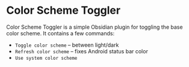 # Color Scheme Toggler

Color Scheme Toggler is a simple Obsidian plugin for toggling the base color scheme. It contains a few commands:

- `Toggle color scheme` – between light/dark
- `Refresh color scheme` – fixes Android status bar color
- `Use system color scheme`
